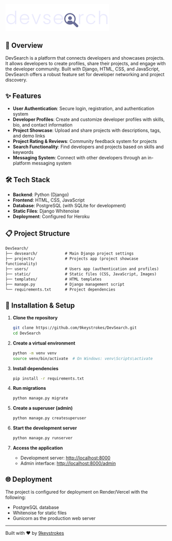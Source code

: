 ![DevSearch Logo](static/images/logo.svg)

## 🚀 Overview

DevSearch is a platform that connects developers and showcases projects. It allows developers to create profiles, share their projects, and engage with the developer community. Built with Django, HTML, CSS, and JavaScript, DevSearch offers a robust feature set for developer networking and project discovery.

## ✨ Features

- **User Authentication**: Secure login, registration, and authentication system
- **Developer Profiles**: Create and customize developer profiles with skills, bio, and contact information
- **Project Showcase**: Upload and share projects with descriptions, tags, and demo links
- **Project Rating & Reviews**: Community feedback system for projects
- **Search Functionality**: Find developers and projects based on skills and keywords
- **Messaging System**: Connect with other developers through an in-platform messaging system

## 🛠️ Tech Stack

- **Backend**: Python (Django)
- **Frontend**: HTML, CSS, JavaScript
- **Database**: PostgreSQL (with SQLite for development)
- **Static Files**: Django Whitenoise
- **Deployment**: Configured for Heroku

## 📋 Project Structure

```
DevSearch/
├── devsearch/            # Main Django project settings
├── projects/             # Projects app (project showcase functionality)
├── users/                # Users app (authentication and profiles)
├── static/               # Static files (CSS, JavaScript, Images)
├── templates/            # HTML templates
├── manage.py             # Django management script
└── requirements.txt      # Project dependencies
```

## 🔧 Installation & Setup

1. **Clone the repository**
   ```bash
   git clone https://github.com/9keystrokes/DevSearch.git
   cd DevSearch
   ```

2. **Create a virtual environment**
   ```bash
   python -m venv venv
   source venv/bin/activate  # On Windows: venv\Scripts\activate
   ```

3. **Install dependencies**
   ```bash
   pip install -r requirements.txt
   ```

4. **Run migrations**
   ```bash
   python manage.py migrate
   ```

5. **Create a superuser (admin)**
   ```bash
   python manage.py createsuperuser
   ```

6. **Start the development server**
   ```bash
   python manage.py runserver
   ```

7. **Access the application**
   - Development server: [http://localhost:8000](http://localhost:8000)
   - Admin interface: [http://localhost:8000/admin](http://localhost:8000/admin)

## 🌐 Deployment

The project is configured for deployment on Render/Vercel with the following:
- PostgreSQL database
- Whitenoise for static files
- Gunicorn as the production web server

---

Built with ❤️ by [9keystrokes](https://github.com/9keystrokes)
